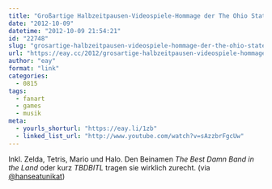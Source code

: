 ```yaml
---
title: "Großartige Halbzeitpausen-Videospiele-Hommage der The Ohio State University Marching Band"
date: "2012-10-09"
datetime: "2012-10-09 21:54:21"
id: "22748"
slug: "grosartige-halbzeitpausen-videospiele-hommage-der-the-ohio-state-university-marching-band"
url: "https://eay.cc/2012/grosartige-halbzeitpausen-videospiele-hommage-der-the-ohio-state-university-marching-band/"
author: "eay"
format: "link"
categories:
  - 0815
tags:
  - fanart
  - games
  - musik
meta:
  - yourls_shorturl: "https://eay.li/1zb"
  - linked_list_url: "http://www.youtube.com/watch?v=sAzzbrFgcUw"
---
```


Inkl. Zelda, Tetris, Mario und Halo. Den Beinamen _The Best Damn Band in the Land_ oder kurz _TBDBITL_ tragen sie wirklich zurecht. (via [@hanseatunikat](https://twitter.com/hanseatunikat/))
